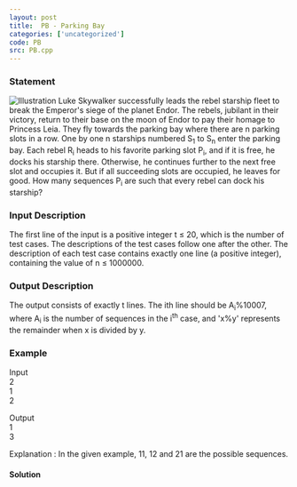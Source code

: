 ```yaml
---
layout: post
title:  PB - Parking Bay
categories: ['uncategorized']
code: PB
src: PB.cpp
---
```


### **Statement**

![Illustration](/content/simba:p6.jpg) Luke Skywalker successfully leads the
rebel starship fleet to break the Emperor's siege of the planet Endor. The
rebels, jubilant in their victory, return to their base on the moon of Endor
to pay their homage to Princess Leia. They fly towards the parking bay where
there are n parking slots in a row. One by one n starships numbered
S<sub>1</sub> to S<sub>n</sub> enter the parking bay. Each rebel
R<sub>i</sub> heads to his favorite parking slot P<sub>i</sub>, and if
it is free, he docks his starship there. Otherwise, he continues further to
the next free slot and occupies it. But if all succeeding slots are occupied,
he leaves for good. How many sequences P<sub>i</sub> are such that every
rebel can dock his starship?

### Input Description

The first line of the input is a positive integer t ≤ 20, which is the number
of test cases. The descriptions of the test cases follow one after the other.
The description of each test case contains exactly one line (a positive
integer), containing the value of n ≤ 1000000.

### Output Description

The output consists of exactly t lines. The ith line should be
A<sub>i</sub>%10007, where A<sub>i</sub> is the number of sequences in
the i<sup>th</sup> case, and 'x%y' represents the remainder when x is
divided by y.

### Example

  
Input  
 2  
1  
2  
  
Output  
 1  
3  
  
Explanation : In the given example, 11, 12 and 21 are the possible
sequences.



#### **Solution**



